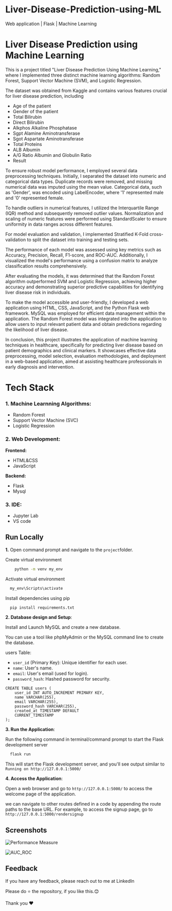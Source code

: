 # Liver-Disease-Prediction-using-ML
Web application | Flask | Machine Learning 

# Liver Disease Prediction using Machine Learning

This is a project titled "Liver Disease Prediction Using Machine Learning," where I implemented three distinct machine learning algorithms: Random Forest, Support Vector Machine (SVM), and Logistic Regression.

The dataset was obtained from Kaggle and contains various features crucial for liver disease prediction, including 
- Age of the patient
- Gender of the patient
- Total Bilirubin
- Direct Bilirubin
- Alkphos Alkaline Phosphatase
- Sgpt Alamine Aminotransferase
- Sgot Aspartate Aminotransferase
- Total Proteins
- ALB Albumin
- A/G Ratio Albumin and Globulin Ratio
- Result

To ensure robust model performance, I employed several data preprocessing techniques. Initially, I separated the dataset into numeric and categorical data types. Duplicate records were removed, and missing numerical data was imputed using the mean value. Categorical data, such as 'Gender', was encoded using LabelEncoder, where '1' represented male and '0' represented female.

To handle outliers in numerical features, I utilized the Interquartile Range (IQR) method and subsequently removed outlier values. Normalization and scaling of numeric features were performed using StandardScaler to ensure uniformity in data ranges across different features.

For model evaluation and validation, I implemented Stratified K-Fold cross-validation to split the dataset into training and testing sets. 

The performance of each model was assessed using key metrics such as Accuracy, Precision, Recall, F1-score, and ROC-AUC. Additionally, I visualized the model's performance using a confusion matrix to analyze classification results comprehensively.

After evaluating the models, it was determined that the Random Forest algorithm outperformed SVM and Logistic Regression, achieving higher accuracy and demonstrating superior predictive capabilities for identifying liver disease risk in individuals.

To make the model accessible and user-friendly, I developed a web application using HTML, CSS, JavaScript, and the Python Flask web framework. MySQL was employed for efficient data management within the application. The Random Forest model was integrated into the application to allow users to input relevant patient data and obtain predictions regarding the likelihood of liver disease.

In conclusion, this project illustrates the application of machine learning techniques in healthcare, specifically for predicting liver disease based on patient demographics and clinical markers. It showcases effective data preprocessing, model selection, evaluation methodologies, and deployment in a web-based application, aimed at assisting healthcare professionals in early diagnosis and intervention.







# Tech Stack

### 1. Machine Learnning Algorithms:
- Random Forest
- Support Vector Machine (SVC)
- Logistic Regression

### 2. Web Development:

**Frontend:** 
- HTML&CSS
- JavaScript
 
**Backend:** 
- Flask
- Mysql 

### 3. IDE:
- Jupyter Lab
- VS code
## Run Locally
**1.** Open command prompt and navigate to the `project`folder. 

Create virtual environment  

```bash
    python -m venv my_env
```

Activate virtual environment

```bash
  my_env\Scripts\activate
```

Install dependencies using pip

```bash
  pip install requirements.txt
```
**2. Database design and Setup**:

Install and Launch MySQL and create a new database. 

You can use a tool like phpMyAdmin or the MySQL command line to create the database.

users Table:

   - `user_id` (Primary Key): Unique identifier for each user.
   - `name`: User's name.
   - `email`: User's email (used for login).
   - `password_hash`: Hashed password for security.

    CREATE TABLE users (
        user_id INT AUTO_INCREMENT PRIMARY KEY,
        name VARCHAR(255),
        email VARCHAR(255),
        password_hash VARCHAR(255),
        created_at TIMESTAMP DEFAULT            
        CURRENT_TIMESTAMP
    );
**3. Run the Application**:

 Run the following command in terminal/command prompt to start the Flask development server
    
```bash
  flask run
```
 This will start the Flask development server, and you'll see output similar to `Running on http://127.0.0.1:5000/` 

**4. Access the Application**:

Open a web browser and go to `http://127.0.0.1:5000/` to access the welcome page of the application.

   we can navigate to other routes defined in a code by appending the route paths to the base URL. For example, to access the signup page, go to `http://127.0.0.1:5000/rendersignup`

## Screenshots


![Performance Measure](https://github.com/Rakeshgl8/raki/assets/100138738/468fcebb-58df-478e-9532-9943047f9805)


![AUC_ROC](https://github.com/Rakeshgl8/raki/assets/100138738/ca4d3819-020c-4894-b90f-8d5f62556d5a)


## Feedback

If you have any feedback, please reach out to me at LinkedIn

Please do ⭐ the repository, if you like this.😊

Thank you ❤
